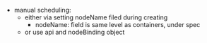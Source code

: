 * manual scheduling:
    - either via setting nodeName filed during creating
        - nodeName: field is same level as containers, under spec
    - or use api and nodeBinding object
    
